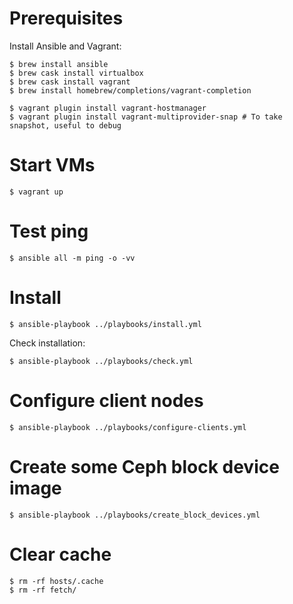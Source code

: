 # Prerequisites

Install Ansible and Vagrant:

```
$ brew install ansible
$ brew cask install virtualbox
$ brew cask install vagrant
$ brew install homebrew/completions/vagrant-completion
```

```
$ vagrant plugin install vagrant-hostmanager
$ vagrant plugin install vagrant-multiprovider-snap # To take snapshot, useful to debug
```

# Start VMs

```
$ vagrant up
```

# Test ping

```
$ ansible all -m ping -o -vv
```

# Install

```
$ ansible-playbook ../playbooks/install.yml
```

Check installation:

```
$ ansible-playbook ../playbooks/check.yml
```

# Configure client nodes

```
$ ansible-playbook ../playbooks/configure-clients.yml
```

# Create some Ceph block device image

```
$ ansible-playbook ../playbooks/create_block_devices.yml
```


# Clear cache

```
$ rm -rf hosts/.cache
$ rm -rf fetch/
```
